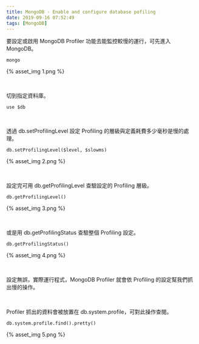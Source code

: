 ```yaml
---
title: MongoDB - Enable and configure database pofiling
date: 2019-09-16 07:52:49
tags: [MongoDB]
---
```


要設定或啟用 MongoDB Profiler 功能去能監控較慢的運行，可先進入 MongoDB。  

<!-- More -->

    mongo

{% asset_img 1.png %}

</br>


切到指定資料庫。  

    use $db

</br>


透過 db.setProfilingLevel 設定 Profiling 的層級與定義耗費多少毫秒是慢的處理。  

    db.setProfilingLevel($level, $slowms)

{% asset_img 2.png %}

</br>


設定完可用 db.getProfilingLevel 查驗設定的 Profiling 層級。

    db.getProfilingLevel()

{% asset_img 3.png %}

</br>


或是用 db.getProfilingStatus 查驗整個 Profiling 設定。

    db.getProfilingStatus()

{% asset_img 4.png %}

</br>


設定無誤，實際運行程式，MongoDB Profiler 就會依 Profiling 的設定幫我們抓出慢的操作。  

</br>


Profiler 抓出的資料會被放置在 db.system.profile，可對此操作查閱。  

    db.system.profile.find().pretty()

{% asset_img 5.png %}
